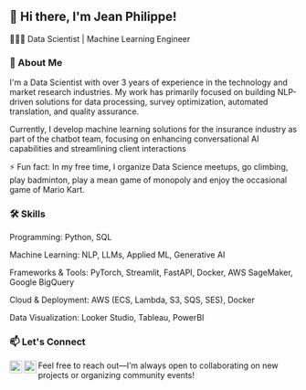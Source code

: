 ## 👋 Hi there, I'm Jean Philippe!
🧑🏾‍🔬 Data Scientist | Machine Learning Engineer

### 📌 About Me
I'm a Data Scientist with over 3 years of experience in the technology and market research industries. My work has primarily focused on building NLP-driven solutions for data processing, survey optimization, automated translation, and quality assurance.

Currently, I develop machine learning solutions for the insurance industry as part of the chatbot team, focusing on enhancing conversational AI capabilities and streamlining client interactions

⚡ Fun fact: In my free time, I organize Data Science meetups, go climbing, play badminton, play a mean game of monopoly and enjoy the occasional game of Mario Kart.

### 🛠️ Skills

Programming: Python, SQL

Machine Learning: NLP, LLMs, Applied ML, Generative AI

Frameworks & Tools: PyTorch, Streamlit, FastAPI, Docker, AWS SageMaker, Google BigQuery

Cloud & Deployment: AWS (ECS, Lambda, S3, SQS, SES), Docker

Data Visualization: Looker Studio, Tableau, PowerBI

### 📫 Let's Connect

[<img align="left" alt="JP | LinkedIn" width="22px" src="https://cdn.jsdelivr.net/npm/simple-icons@v3/icons/linkedin.svg" />][linkedin]
[<img align="left" alt="JP | Instagram" width="22px" src="https://cdn.jsdelivr.net/npm/simple-icons@v3/icons/instagram.svg" />][instagram]

Feel free to reach out—I’m always open to collaborating on new projects or organizing community events!
<br />

[instagram]: https://www.instagram.com/jean_philippe_petit_frere_/
[linkedin]: https://www.linkedin.com/in/jeanphilpetitfrere/


